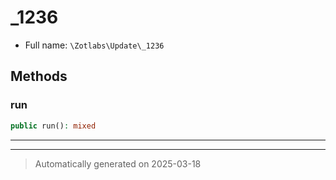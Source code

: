 
# _1236





* Full name: `\Zotlabs\Update\_1236`




## Methods


### run



```php
public run(): mixed
```












***


***
> Automatically generated on 2025-03-18

